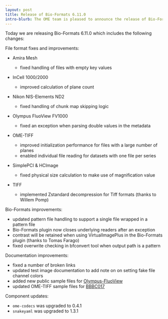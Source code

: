 ```yaml
---
layout: post
title: Release of Bio-Formats 6.11.0
intro-blurb: The OME team is pleased to announce the release of Bio-Formats 6.11.0
---
```


Today we are releasing Bio-Formats 6.11.0 which includes the following changes:

File format fixes and improvements:

* Amira Mesh
   - fixed handling of files with empty key values

* InCell 1000/2000
   - improved calculation of plane count

* Nikon NIS-Elements ND2
   - fixed handling of chunk map skipping logic

* Olympus FluoView FV1000
   - fixed an exception when parsing double values in the metadata

* OME-TIFF
   - improved initialization performance for files with a large number of planes
   - enabled individual file reading for datasets with one file per series

* SimplePCI & HCImage
   - fixed physical size calculation to make use of magnification value

* TIFF
   - implemented Zstandard decompression for Tiff formats (thanks to Willem Pomp)

Bio-Formats improvements:

* updated pattern file handling to support a single file wrapped in a pattern file
* Bio-Formats plugin now closes underlying readers after an exception
* contrast will be retained when using VirtualImagePlus in the Bio-Formats plugin (thanks to Tomas Farago)
* fixed overwrite checking in bfconvert tool when output path is a pattern

Documentation improvements:

* fixed a number of broken links
* updated test image documentation to add note on on setting fake file channel colors
* added new public sample files for [Olympus-FluoView](https://downloads.openmicroscopy.org/images/Olympus-FluoView/)
* updated OME-TIFF sample files for [BBBC017](https://downloads.openmicroscopy.org/images/OME-TIFF/2016-06/BBBC017/)

Component updates:

* `ome-codecs` was upgraded to 0.4.1
* `snakeyaml` was upgraded to 1.3.1